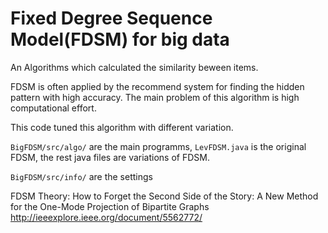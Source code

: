 # Fixed Degree Sequence Model(FDSM) for big data

An Algorithms which calculated the similarity beween items. 

FDSM is often applied by the recommend system for finding the hidden pattern with high accuracy. The main problem of this algorithm is high computational effort.

This code tuned this algorithm with different variation.

`BigFDSM/src/algo/` are the main programms, `LevFDSM.java` is the original FDSM, the rest java files are variations of FDSM.

`BigFDSM/src/info/` are the settings

FDSM Theory: 
How to Forget the Second Side of the Story: A New Method for the One-Mode Projection of Bipartite Graphs
http://ieeexplore.ieee.org/document/5562772/
